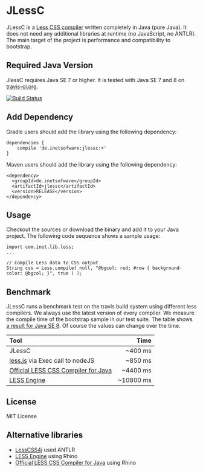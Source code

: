 JLessC
======

JLessC is a [Less CSS compiler](http://lesscss.org) written completely in Java (pure Java). It does not need any additional libraries at runtime (no JavaScript, no ANTLR). The main target of the project is performance and compatibility to bootstrap.

Required Java Version
----
JlessC requires Java SE 7 or higher. It is tested with Java SE 7 and 8 on [travis-ci.org](https://travis-ci.org/i-net-software/jlessc).

[![Build Status](https://travis-ci.org/i-net-software/jlessc.svg)](https://travis-ci.org/i-net-software/jlessc)

Add Dependency
----
Gradle users should add the library using the following dependency:

    dependencies {
        compile 'de.inetsofware:jlessc:+'
    }

Maven users should add the library using the following dependency:

    <dependency>
      <groupId>de.inetsofware</groupId>
      <artifactId>jlessc</artifactId>
      <version>RELEASE</version>
    </dependency>

Usage
----
Checkout the sources or download the binary and add it to your Java project. The following code sequence shows a sample usage:

    import com.inet.lib.less;
    ...
    
    // Compile Less data to CSS output
    String css = Less.compile( null, "@bgcol: red; #row { background-color: @bgcol; }", true ) );

Benchmark
----
JLessC runs a benchmark test on the travis build system using different less compilers. We always use the latest version of every compiler. We measure the compile time of the bootstrap sample in our test suite. The table shows [a result for Java SE 8](https://travis-ci.org/i-net-software/jlessc/jobs/57452290). Of course the values can change over the time.

| Tool                                                |      Time |
| :-------------------------------------------------- | ---------:|
| JLessC                                              |   ~400 ms |
| [less.js][lessJS] via Exec call to nodeJS           |   ~850 ms |
| [Official LESS CSS Compiler for Java][lessOfficial] |  ~4400 ms |
| [LESS Engine][lessEngine]                           | ~10800 ms |

License
----
MIT License

Alternative libraries
----
+ [LessCSS4j](https://github.com/localmatters/lesscss4j) used ANTLR
+ [LESS Engine][lessEngine] using Rhino
+ [Official LESS CSS Compiler for Java][lessOfficial] using Rhino

[lessJS]: https://www.npmjs.com/package/less
[lessEngine]: https://github.com/asual/lesscss-engine "LESS Engine"
[lessOfficial]: https://github.com/marceloverdijk/lesscss-java "Official LESS CSS Compiler for Java"
